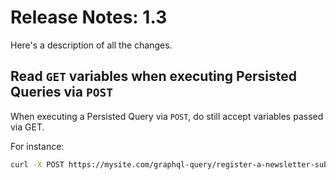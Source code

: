 # Release Notes: 1.3

Here's a description of all the changes.

## Read `GET` variables when executing Persisted Queries via `POST`

When executing a Persisted Query via `POST`, do still accept variables passed via GET.

For instance:

```bash
curl -X POST https://mysite.com/graphql-query/register-a-newsletter-subscriber-from-instawp-to-mailchimp/?mailchimpDataCenterCode=us1&mailchimpAudienceID=88888888
```

